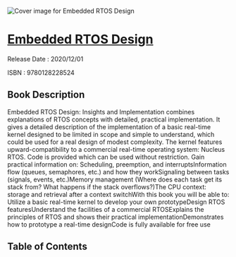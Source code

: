 ![Cover image for Embedded RTOS Design](https://imgdetail.ebookreading.net/cover/cover/202109/EB9780128228524.jpg)

[Embedded RTOS Design](https://ebookreading.net/view/book/Embedded+RTOS+Design-EB9780128228524_1.html "Embedded RTOS Design")
====================================================================================================================

Release Date : 2020/12/01

ISBN : 9780128228524

Book Description
-----------------

Embedded RTOS Design: Insights and Implementation combines explanations of RTOS concepts with detailed, practical implementation. It gives a detailed description of the implementation of a basic real-time kernel designed to be limited in scope and simple to understand, which could be used for a real design of modest complexity. The kernel features upward-compatibility to a commercial real-time operating system: Nucleus RTOS. Code is provided which can be used without restriction.
Gain practical information on:
Scheduling, preemption, and interruptsInformation flow (queues, semaphores, etc.) and how they workSignaling between tasks (signals, events, etc.)Memory management (Where does each task get its stack from? What happens if the stack overflows?)The CPU context: storage and retrieval after a context switchWith this book you will be able to:
Utilize a basic real-time kernel to develop your own prototypeDesign RTOS featuresUnderstand the facilities of a commercial RTOSExplains the principles of RTOS and shows their practical implementationDemonstrates how to prototype a real-time designCode is fully available for free use

Table of Contents
-----------------

